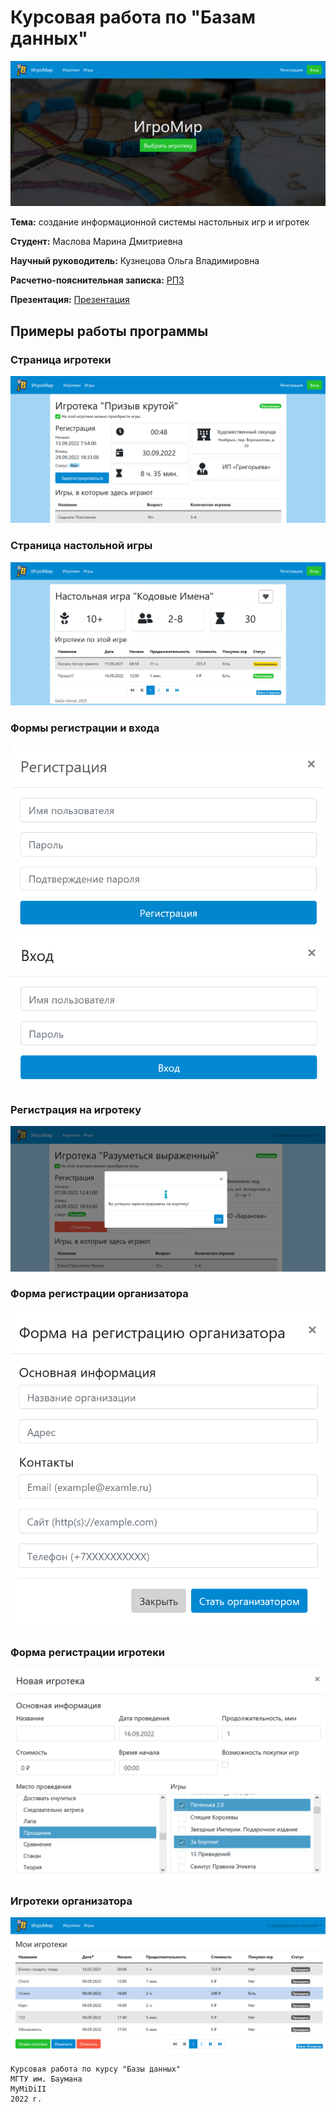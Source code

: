 # Курсовая работа по "Базам данных"

![index](./docs/img/begin.png)

**Тема:** создание информационной системы настольных игр и игротек

**Студент:** Маслова Марина Дмитриевна

**Научный руководитель:** Кузнецова Ольга Владимировна

**Расчетно-пояснительная записка:** [РПЗ](./docs/pdf/report.pdf)

**Презентация:** [Презентация](./docs/doc/presentation/presentation.pdf)


## Примеры работы программы

### Страница игротеки

<img src="./docs/img/event.png" alt="event"/>

### Страница настольной игры

<img src="./docs/img/game.png" alt="game" />

### Формы регистрации и входа

<img src="./docs/img/reg.png" alt="reg" />
<img src="./docs/img/login.png" alt="login" />

### Регистрация на игротеку

<img src="./docs/img/regConf.png" alt="regConf" />

### Форма регистрации организатора

<img src="./docs/img/orgReg.png" alt="orgReg" />

### Форма регистрации игротеки

<img src="./docs/img/eventReg.png" alt="eventReg" />

### Игротеки организатора

<img src="./docs/img/myEvents.png" alt="myEvents" />

```
Курсовая работа по курсу "Базы данных"
МГТУ им. Баумана
MyMiDiII
2022 г.
```


